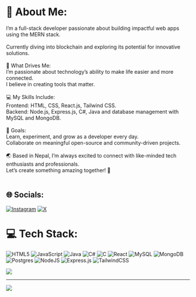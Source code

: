 # 💫 About Me:
I’m a full-stack developer passionate about building impactful web apps using the MERN stack.<br><br>Currently diving into blockchain and exploring its potential for innovative solutions.<br><br>🌟 What Drives Me:<br>I’m passionate about technology’s ability to make life easier and more connected.<br>I believe in creating tools that matter.<br><br>💻 My Skills Include:<br>Frontend:  HTML, CSS, React.js, Tailwind CSS.<br>Backend: Node.js, Express.js, C#, Java and database management with MySQL and MongoDB.<br><br>🎯 Goals:<br>Learn, experiment, and grow as a developer every day.<br>Collaborate on meaningful open-source and community-driven projects.<br><br>🌏 Based in Nepal, I’m always excited to connect with like-minded tech enthusiasts and professionals. <br>       Let’s create something amazing together! 🚀<br><br>


## 🌐 Socials:
[![Instagram](https://img.shields.io/badge/Instagram-%23E4405F.svg?logo=Instagram&logoColor=white)](https://instagram.com/abishek_chaulagain) [![X](https://img.shields.io/badge/X-black.svg?logo=X&logoColor=white)](https://x.com/Abishek_098) 

# 💻 Tech Stack:
![HTML5](https://img.shields.io/badge/html5-%23E34F26.svg?style=for-the-badge&logo=html5&logoColor=white) ![JavaScript](https://img.shields.io/badge/javascript-%23323330.svg?style=for-the-badge&logo=javascript&logoColor=%23F7DF1E) ![Java](https://img.shields.io/badge/java-%23ED8B00.svg?style=for-the-badge&logo=openjdk&logoColor=white) ![C#](https://img.shields.io/badge/c%23-%23239120.svg?style=for-the-badge&logo=csharp&logoColor=white) ![C](https://img.shields.io/badge/c-%2300599C.svg?style=for-the-badge&logo=c&logoColor=white) ![React](https://img.shields.io/badge/react-%2320232a.svg?style=for-the-badge&logo=react&logoColor=%2361DAFB) ![MySQL](https://img.shields.io/badge/mysql-4479A1.svg?style=for-the-badge&logo=mysql&logoColor=white) ![MongoDB](https://img.shields.io/badge/MongoDB-%234ea94b.svg?style=for-the-badge&logo=mongodb&logoColor=white) ![Postgres](https://img.shields.io/badge/postgres-%23316192.svg?style=for-the-badge&logo=postgresql&logoColor=white) ![NodeJS](https://img.shields.io/badge/node.js-6DA55F?style=for-the-badge&logo=node.js&logoColor=white) ![Express.js](https://img.shields.io/badge/express.js-%23404d59.svg?style=for-the-badge&logo=express&logoColor=%2361DAFB) ![TailwindCSS](https://img.shields.io/badge/tailwindcss-%2338B2AC.svg?style=for-the-badge&logo=tailwind-css&logoColor=white)


                                                                                
  ![](https://quotes-github-readme.vercel.app/api?type=vetical&theme=radical)

---
[![](https://visitcount.itsvg.in/api?id=abishek5225&icon=0&color=0)](https://visitcount.itsvg.in)

<!-- Proudly created with GPRM ( https://gprm.itsvg.in ) -->
